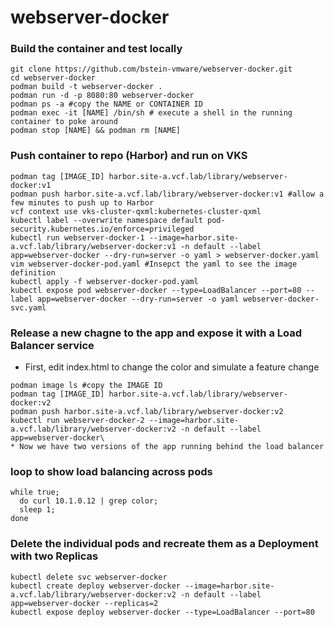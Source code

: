 # webserver-docker
### Build the container and test locally
```cd ~/Downloads
git clone https://github.com/bstein-vmware/webserver-docker.git
cd webserver-docker
podman build -t webserver-docker .
podman run -d -p 8080:80 webserver-docker
podman ps -a #copy the NAME or CONTAINER ID
podman exec -it [NAME] /bin/sh # execute a shell in the running container to poke around
podman stop [NAME] && podman rm [NAME]
```

### Push container to repo (Harbor) and run on VKS
```podman image ls #copy the IMAGE_ID
podman tag [IMAGE_ID] harbor.site-a.vcf.lab/library/webserver-docker:v1
podman push harbor.site-a.vcf.lab/library/webserver-docker:v1 #allow a few minutes to push up to Harbor
vcf context use vks-cluster-qxml:kubernetes-cluster-qxml
kubectl label --overwrite namespace default pod-security.kubernetes.io/enforce=privileged
kubectl run webserver-docker-1 --image=harbor.site-a.vcf.lab/library/webserver-docker:v1 -n default --label app=webserver-docker --dry-run=server -o yaml > webserver-docker.yaml
vim webserver-docker-pod.yaml #Insepct the yaml to see the image definition
kubectl apply -f webserver-docker-pod.yaml
kubectl expose pod webserver-docker --type=LoadBalancer --port=80 --label app=webserver-docker --dry-run=server -o yaml webserver-docker-svc.yaml
```

### Release a new chagne to the app and expose it with a Load Balancer service
* First, edit index.html to change the color and simulate a feature change
```podman build -t webserver-docker .
podman image ls #copy the IMAGE ID
podman tag [IMAGE_ID] harbor.site-a.vcf.lab/library/webserver-docker:v2
podman push harbor.site-a.vcf.lab/library/webserver-docker:v2
kubectl run webserver-docker-2 --image=harbor.site-a.vcf.lab/library/webserver-docker:v2 -n default --label app=webserver-docker\
* Now we have two versions of the app running behind the load balancer
```

### loop to show load balancing across pods
```
while true;
  do curl 10.1.0.12 | grep color;
  sleep 1;
done
```

### Delete the individual pods and recreate them as a Deployment with two Replicas
```kubectl delete pod --label webserver-docker
kubectl delete svc webserver-docker
kubectl create deploy webserver-docker --image=harbor.site-a.vcf.lab/library/webserver-docker:v2 -n default --label app=webserver-docker --replicas=2
kubectl expose deploy webserver-docker --type=LoadBalancer --port=80
